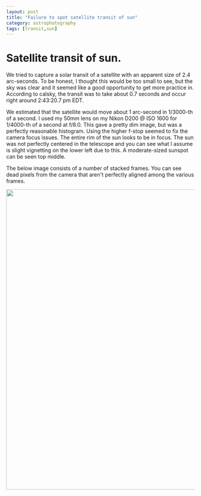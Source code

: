 ```yaml
---
layout: post
title: "Failure to spot satellite transit of sun"
category: astrophotography
tags: [transit,sun]
---
```


# Satellite transit of sun.

We tried to capture a solar transit of a satellite with an
apparent size of 2.4 arc-seconds. To be honest, I thought this would
be too small to see, but the sky was clear and it seemed like a good
opportunity to get more practice in. According to calsky, the transit
was to take about 0.7 seconds and occur right around 2:43:20.7 pm EDT.

We estimated that the satellite would move about 1 arc-second in
1/3000-th of a second. I used my 50mm lens on my Nikon D200 @ ISO 1600
for 1/4000-th of a second at f/8.0. This gave a pretty dim image, but
was a perfectly reasonable histogram. Using the higher f-stop seemed
to fix the camera focus issues. The entire rim of the sun looks to be
in focus. The sun was not perfectly centered in the telescope and you
can see what I assume is slight vignetting on the lower left due to
this. A moderate-sized sunspot can be seen top middle.

The below image consists of a number of stacked frames. You can see
dead pixels from the camera that aren't perfectly aligned among the
various frames.

<img src="{{ site.baseurl }}/images/small-transit-final-sm.jpg" width="800">

